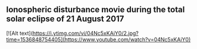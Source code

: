 ## Ionospheric disturbance movie during the total solar eclipse of 21 August 2017


[![Alt text](https://i.ytimg.com/vi/04Nc5xKAiY0/2.jpg?time=1536848754405](https://www.youtube.com/watch?v=04Nc5xKAiY0)

